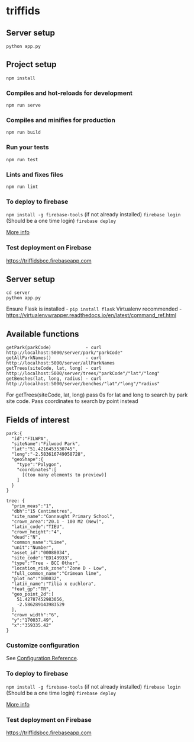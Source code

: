 # triffids

## Server setup

```
python app.py
```

## Project setup

```
npm install
```

### Compiles and hot-reloads for development

```
npm run serve
```

### Compiles and minifies for production

```
npm run build
```

### Run your tests

```
npm run test
```

### Lints and fixes files

```
npm run lint
```

### To deploy to firebase
`npm install -g firebase-tools` (if not already installed)
`firebase login` (Should be a one time login)
`firebase deploy`

[More info](https://firebase.google.com/docs/hosting/deploying)

### Test deployment on Firebase
https://triffidsbcc.firebaseapp.com


## Server setup
```
cd server
python app.py
```

Ensure Flask is installed - `pip install flask`
Virtualenv recommended - https://virtualenvwrapper.readthedocs.io/en/latest/command_ref.html

## Available functions

```
getPark(parkCode)             - curl http://localhost:5000/server/park/"parkCode"
getAllParkNames()             - curl http://localhost:5000/server/allParkNames
getTrees(siteCode, lat, long) - curl http://localhost:5000/server/trees/"parkCode"/"lat"/"long"
getBenches(lat, long, radius) - curl http://localhost:5000/server/benches/"lat"/"long"/"radius"
```

For getTrees(siteCode, lat, long) pass 0s for lat and long to search by park site code. Pass coordinates to search by point instead

## Fields of interest

```
park:{
  "id":"FILWPA",
  "siteName":"Filwood Park",
  "lat":"51.4216453530745",
  "long":"-2.583616749058728",
  "geoShape":{
    "type":"Polygon",
    "coordinates":[
      [(too many elements to preview)]
    ]
  }
}

tree: {
  "prim_meas":"1",
  "dbh":"15 Centimetres",
  "site_name":"Connaught Primary School",
  "crown_area":"20.1 - 100 M2 (New)",
  "latin_code":"TIEU",
  "crown_height":"4",
  "dead":"N",
  "common_name":"Lime",
  "unit":"Number",
  "asset_id":"00088034",
  "site_code":"ED143933",
  "type":"Tree - BCC Other",
  "location_risk_zone":"Zone D - Low",
  "full_common_name":"Crimean lime",
  "plot_no":"100032",
  "latin_name":"Tilia x euchlora",
  "feat_gp":"TR",
  "geo_point_2d":[
    51.42787452983056,
    -2.586289143983529
  ],
  "crown_width":"6",
  "y":"170037.49",
  "x":"359335.42"
}
```

### Customize configuration

See [Configuration Reference](https://cli.vuejs.org/config/).

### To deploy to firebase

`npm install -g firebase-tools` (if not already installed)
`firebase login` (Should be a one time login)
`firebase deploy`

[More info](https://firebase.google.com/docs/hosting/deploying)

### Test deployment on Firebase

https://triffidsbcc.firebaseapp.com
